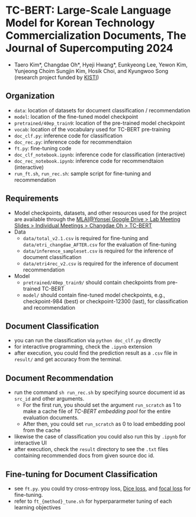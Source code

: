 # TC-BERT: Large-Scale Language Model for Korean Technology Commercialization Documents, The Journal of Supercomputing 2024
* Taero Kim*, Changdae Oh*, Hyeji Hwang*, Eunkyeong Lee, Yewon Kim, Yunjeong Choim Sungjin Kim, Hosik Choi, and Kyungwoo Song (research project funded by [KISTI](https://www.kisti.re.kr/eng/))


## Organization
* `data`: location of datasets for document classification / recommendation
* `model`: location of the fine-tuned model checkpoint
* `pretrained/40ep_train9`: location of the pre-trained model checkpoint
* `vocab`: location of the vocabulary used for TC-BERT pre-training
* `doc_clf.py`: inference code for classification
* `doc_rec.py`: inference code for recommendtaion
* `ft.py`: fine-tuning code
* `doc_clf_notebook.ipynb`: inference code for classification (interactive)
* `doc_rec_notebook.ipynb`: inference code for recommendtaion (interactive)
* `run_ft.sh`, `run_rec.sh`: sample script for fine-tuning and recommendation

## Requirements
* Model checkpoints, datasets, and other resources used for the project are available through the [MLAI@Yonsei Google Drive > Lab Meeting Slides > Individual Meetings > Changdae Oh > TC-BERT](https://drive.google.com/drive/folders/1NtChpBcV-_42ujvrV0YELQ4Mmfg61Jwh?usp=sharing)
* Data
  * `data/total_v2.1.csv` is required for fine-tuning and `data/etri_changdae_AFTER.csv` for the evaluation of fine-tuning
  * `data/inference_sampleset.csv` is required for the inference of document classification
  * `data/etri4rec_v2.csv` is required for the inference of document recommendation
* Model
  * `pretrained/40ep_train9/` should contain checkpoints from pre-trained TC-BERT
  * `model/` should contain fine-tuned model checkpoints, e.g., checkpoint-984 (best) or checkpoint-12300 (last), for classification and recommendation

## Document Classification
* you can run the classification via `python doc_clf.py` directly
* for interactive programming, check the `.ipynb` extension 
* after execution, you could find the prediction result as a `.csv` file in `result/` and get accuracy from the terminal.

## Document Recommendation
* run the command `sh run_rec.sh` by specifying source document id as `src_id` and other arguments.
  * For the first run, you should set the argument `run_scratch` as 1 to make a cache file of *TC-BERT embedding pool* for the entire evaluation documents.
  * After then, you could set `run_scratch` as 0 to load embedding pool from the cache
* likewise the case of classification you could also run this by `.ipynb` for interactive UI
* after execution, check the `result` directory to see the `.txt` files containing recommended docs from given source doc id.

## Fine-tuning for Document Classification
* see `ft.py`. you could try cross-entropy loss, [Dice loss](https://arxiv.org/abs/1707.03237v3), and [focal loss](https://arxiv.org/abs/1708.02002) for fine-tuning.
* refer to `ft_{method}_tune.sh` for hyperpararmeter tuning of each learning objectives
